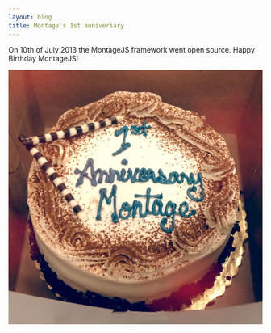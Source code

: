 ```yaml
---
layout: blog
title: Montage's 1st anniversary
---
```


On 10th of July 2013 the MontageJS framework went open source. Happy Birthday MontageJS!

![montage-anniversary](/images/blog/first-anniversary.jpg)